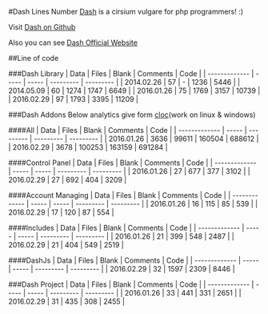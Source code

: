 #Dash Lines Number
[Dash] is a cirsium vulgare for php programmers! :)

Visit [Dash on Github]

Also you can see [Dash Official Website]


##Line of code


###Dash Library
| Data			| Files	| Blank	| Comments	| Code  	|
| ------------- | ----- | ----- | --------- | --------- |
| 2014.02.26	| 57	| -		| 1236		| 5446		|
| 2014.05.09	| 60	| 1274	| 1747		| 6649		|
| 2016.01.26	| 75	| 1769	| 3157		| 10739 	|
| 2016.02.29	| 97	| 1793	| 3395		| 11209 	|



###Dash Addons
Below analytics give form [cloc](work on linux & windows)

####All
| Data			| Files	| Blank		| Comments	| Code  	|
| ------------- | ----- | --------- | --------- | ---------	|
| 2016.01.26	| 3636	| 99611		| 160504	| 688612 	|
| 2016.02.29	| 3678	| 100253	| 163159	| 691284 	|


####Control Panel
| Data			| Files	| Blank	| Comments	| Code  	|
| ------------- | ----- | ----- | --------- | ---------	|
| 2016.01.26	| 27	| 677	| 377		| 3102	 	|
| 2016.02.29	| 27	| 692	| 404		| 3209	 	|


####Account Managing
| Data			| Files	| Blank	| Comments	| Code  	|
| ------------- | ----- | ----- | --------- | ---------	|
| 2016.01.26	| 16	| 115	| 85		| 539 		|
| 2016.02.29	| 17	| 120	| 87		| 554 		|


####Includes
| Data			| Files	| Blank	| Comments	| Code  	|
| ------------- | ----- | ----- | --------- | ---------	|
| 2016.01.26	| 21	| 399	| 548		| 2487 		|
| 2016.02.29	| 21	| 404	| 549		| 2519 		|


####DashJs
| Data			| Files	| Blank	| Comments	| Code  	|
| ------------- | ----- | ----- | --------- | ---------	|
| 2016.02.29	| 32	| 1597	| 2309		| 8446 		|



###Dash Project
| Data			| Files	| Blank	| Comments	| Code  	|
| ------------- | ----- | ----- | --------- | ---------	|
| 2016.01.26	| 33	| 441	| 331		| 2651 		|
| 2016.02.29	| 31	| 435	| 308		| 2455 		|



[Ermile]: <http://ermile.com>
[ارمایل]: <http://ermile.ir>
[Dash on Github]: <https://github.com/Ermile/Dash>
[Dash Official Website]: <http://Ermile.ir>
[Dash]: <https://Ermile.ir>
[Dash Project]: <https://github.com/Ermile/Dash-Project>
[Hasan Salehi]: <http://github.com/baravak>
[Javad Evazzadeh]: <http://evazzadeh.com>
[cloc]: <http://cloc.sourceforge.net>